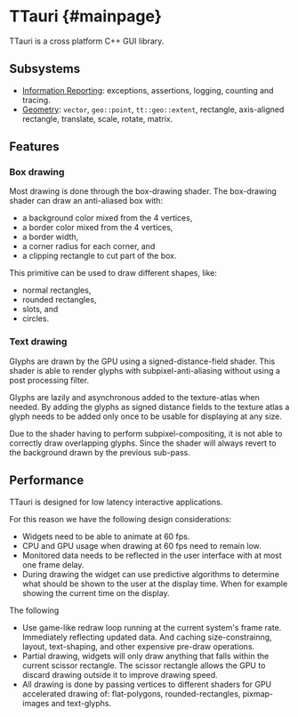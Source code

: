 # TTauri {#mainpage}

TTauri is a cross platform C++ GUI library.

## Subsystems

- [Information Reporting](information_reporting.md): exceptions, assertions,
   logging, counting and tracing.
- [Geometry](geometry.md): `vector`, `geo::point`, `tt::geo::extent`, rectangle, axis-aligned rectangle, translate, scale, rotate, matrix.

## Features

### Box drawing

Most drawing is done through the box-drawing shader.
The box-drawing shader can draw an anti-aliased box with:

- a background color mixed from the 4 vertices,
- a border color mixed from the 4 vertices,
- a border width,
- a corner radius for each corner, and
- a clipping rectangle to cut part of the box.

This primitive can be used to draw different shapes, like:

- normal rectangles,
- rounded rectangles,
- slots, and
- circles.

### Text drawing

Glyphs are drawn by the GPU using a signed-distance-field shader.
This shader is able to render glyphs with subpixel-anti-aliasing
without using a post processing filter.

Glyphs are lazily and asynchronous added to the texture-atlas
when needed. By adding the glyphs as signed distance fields to
the texture atlas a glyph needs to be added only once to be usable
for displaying at any size.

Due to the shader having to perform subpixel-compositing,
it is not able to correctly draw overlapping glyphs. Since
the shader will always revert to the background drawn by the
previous sub-pass.

## Performance

TTauri is designed for low latency interactive applications.

For this reason we have the following design considerations:

- Widgets need to be able to animate at 60 fps.
- CPU and GPU usage when drawing at 60 fps need to remain low.
- Monitored data needs to be reflected in the user interface
   with at most one frame delay.
- During drawing the widget can use predictive algorithms to
   determine what should be shown to the user at the display time.
   When for example showing the current time on the display.

The following

- Use game-like redraw loop running at the current system's
   frame rate. Immediately reflecting updated data. And caching
   size-constrainng, layout, text-shaping, and other expensive
   pre-draw operations.
- Partial drawing, widgets will only draw anything that falls
   within the current scissor rectangle. The scissor rectangle
   allows the GPU to discard drawing outside it to improve
   drawing speed.
- All drawing is done by passing vertices to different
   shaders for GPU accelerated drawing of: flat-polygons,
   rounded-rectangles, pixmap-images and text-glyphs.
